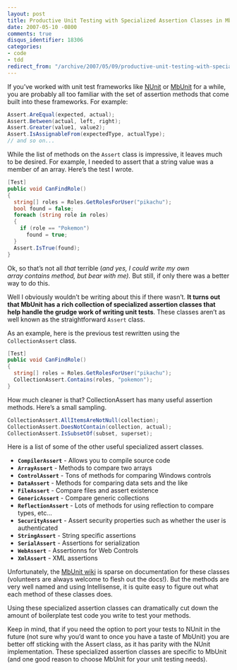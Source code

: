 ```yaml
---
layout: post
title: Productive Unit Testing with Specialized Assertion Classes in MbUnit
date: 2007-05-10 -0800
comments: true
disqus_identifier: 18306
categories:
- code
- tdd
redirect_from: "/archive/2007/05/09/productive-unit-testing-with-specialized-assertion-classes-in-mbunit.aspx/"
---
```


If you’ve worked with unit test frameworks like
[NUnit](http://nunit.com/ "NUnit") or
[MbUnit](http://mbunit.com/ "MbUnit") for a while, you are probably all
too familiar with the set of assertion methods that come built into
these frameworks. For example:

```csharp
Assert.AreEqual(expected, actual);
Assert.Between(actual, left, right);
Assert.Greater(value1, value2);
Assert.IsAssignableFrom(expectedType, actualType);
// and so on...
```

While the list of methods on the `Assert` class is impressive, it leaves
much to be desired. For example, I needed to assert that a string value
was a member of an array. Here’s the test I wrote.

```csharp
[Test]
public void CanFindRole()
{
  string[] roles = Roles.GetRolesForUser("pikachu");
  bool found = false;
  foreach (string role in roles)
  {
    if (role == "Pokemon")
      found = true;
  }
  Assert.IsTrue(found);
}
```

Ok, so that’s not all *that* terrible (*and yes, I could write my own
array contains method, but bear with me).* But still, if only there was
a better way to do this.

Well I obviously wouldn’t be writing about this if there wasn’t. **It
turns out that MbUnit has a rich collection of specialized assertion
classes that help handle the grudge work of writing unit tests**. These
classes aren’t as well known as the straightforward `Assert` class.

As an example, here is the previous test rewritten using the
`CollectionAssert` class.

```csharp
[Test]
public void CanFindRole()
{
  string[] roles = Roles.GetRolesForUser("pikachu");
  CollectionAssert.Contains(roles, "pokemon");
}
```

How much cleaner is that? CollectionAssert has many useful assertion
methods. Here’s a small sampling.

```csharp
CollectionAssert.AllItemsAreNotNull(collection);
CollectionAssert.DoesNotContain(collection, actual);
CollectionAssert.IsSubsetOf(subset, superset);
```

Here is a list of some of the other useful specialized assert classes.

-   **`CompilerAssert`** - Allows you to compile source code
-   **`ArrayAssert`** - Methods to compare two arrays
-   **`ControlAssert`** - Tons of methods for comparing Windows controls
-   **`DataAssert`** - Methods for comparing data sets and the like
-   **`FileAssert`** - Compare files and assert existence
-   **`GenericAssert`** - Compare generic collections
-   **`ReflectionAssert`** - Lots of methods for using reflection to
    compare types, etc...
-   **`SecurityAssert`** - Assert security properties such as whether
    the user is authenticated
-   **`StringAssert`** - String specific assertions
-   **`SerialAssert`** - Assertions for serialization
-   **`WebAssert`** - Assertionns for Web Controls
-   **`XmlAssert`** - XML assertions

Unfortunately, the [MbUnit
wiki](http://www.mertner.com/confluence/display/MbUnit/Assertions "MbUnit wiki assertions")
is sparse on documentation for these classes (volunteers are always
welcome to flesh out the docs!). But the methods are very well named and
using Intellisense, it is quite easy to figure out what each method of
these classes does.

Using these specialized assertion classes can dramatically cut down the
amount of boilerplate test code you write to test your methods.

Keep in mind, that if you need the option to port your tests to NUnit in
the future (not sure why you’d want to once you have a taste of MbUnit)
you are better off sticking with the Assert class, as it has parity with
the NUnit implementation. These specialized assertion classes are
specific to MbUnit (and one good reason to choose MbUnit for your unit
testing needs).


